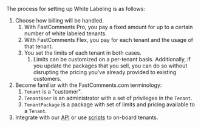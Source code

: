 The process for setting up White Labeling is as follows:

1. Choose how billing will be handled.
   1. With FastComments Pro, you pay a fixed amount for up to a certain number of white labeled tenants.
   2. With FastComments Flex, you pay for each tenant and the usage of that tenant.
   3. You set the limits of each tenant in both cases.
      1. Limits can be customized on a per-tenant basis. Additionally, if you update the packages that you sell, you can do so without disrupting the pricing you've already provided to existing customers.
2. Become familiar with the FastComments.com terminology:
   1. `Tenant` is a "customer".
   2. `TenantUser` is an administrator with a set of privileges in the `Tenant`.
   3. `TenantPackage` is a package with set of limits and pricing available to a `Tenant`.
3. Integrate with our [API](/guide-api.html) or use [scripts](https://github.com/FastComments/fastcomments-code-examples/tree/master/white-labeling) to on-board tenants.
